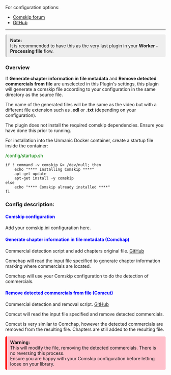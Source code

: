 
For configuration options:
 - [Comskip forum](http://www.kaashoek.com/comskip/)
 - [GitHub](https://github.com/erikkaashoek/Comskip)

---

<div style="background-color:#eee;border-radius:4px;border-left:solid 5px #ccc;padding:10px;">
<b>Note:</b>
<br>It is recommended to have this as the very last plugin in your <b>Worker - Processing file</b></b> flow.
</div>

### Overview

If **Generate chapter information in file metadata** and **Remove detected commercials from file** are unselected in this Plugin's settings,
this plugin will generate a comskip file according to your configuration in the same directory as the source file.

The name of the generated files will be the same as the video but with a different file extension such as **.edl** or **.txt** (depending on your configuration).

The plugin does not install the required comskip dependencies. Ensure you have done this prior to running.

For installation into the Unmanic Docker container, create a startup file inside the container:

<span style="color:green">/config/startup.sh</span>
```
if ! command -v comskip &> /dev/null; then
    echo "**** Installing Comskip ****"
    apt-get update
    apt-get install -y comskip
else
    echo "**** Comskip already installed ****"
fi
```


### Config description:

#### <span style="color:blue">Comskip configuration</span>
Add your comskip.ini configuration here.


#### <span style="color:blue">Generate chapter information in file metadata (Comchap)</span>
Commercial detection script and add chapters original file.
[GitHub](https://github.com/BrettSheleski/comchap)

Comchap will read the input file specified to generate chapter information marking where commercials are located.

Comchap will use your Comskip configuration to do the detection of commercials.


#### <span style="color:blue">Remove detected commercials from file (Comcut)</span>
Commercial detection and removal script.
[GitHub](https://github.com/BrettSheleski/comchap)

Comcut will read the input file specified and remove detected commercials.

Comcut is very similar to Comchap, however the detected commercials are removed from the resulting file. 
Chapters are still added to the resulting file.

<div style="background-color:pink;border-radius:4px;border-left:solid 5px red;padding:10px;">
<b>Warning:</b>
<br>This will modify the file, removing the detected commercials. There is no reversing this process.
<br>Ensure you are happy with your Comskip configuration before letting loose on your library.
</div>



